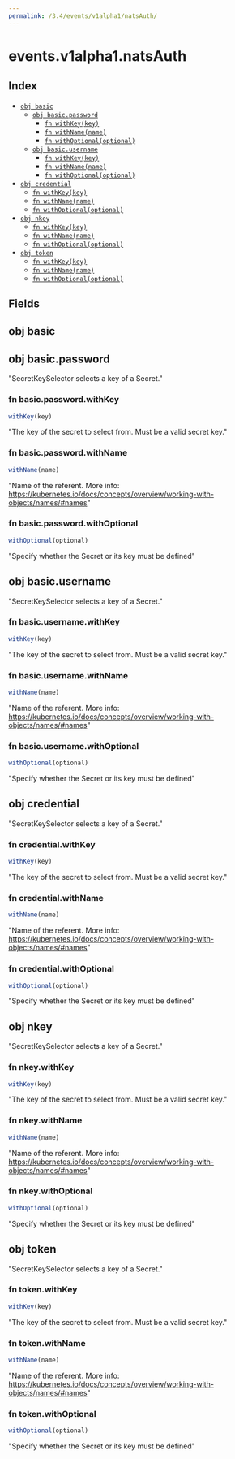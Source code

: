```yaml
---
permalink: /3.4/events/v1alpha1/natsAuth/
---
```


# events.v1alpha1.natsAuth



## Index

* [`obj basic`](#obj-basic)
  * [`obj basic.password`](#obj-basicpassword)
    * [`fn withKey(key)`](#fn-basicpasswordwithkey)
    * [`fn withName(name)`](#fn-basicpasswordwithname)
    * [`fn withOptional(optional)`](#fn-basicpasswordwithoptional)
  * [`obj basic.username`](#obj-basicusername)
    * [`fn withKey(key)`](#fn-basicusernamewithkey)
    * [`fn withName(name)`](#fn-basicusernamewithname)
    * [`fn withOptional(optional)`](#fn-basicusernamewithoptional)
* [`obj credential`](#obj-credential)
  * [`fn withKey(key)`](#fn-credentialwithkey)
  * [`fn withName(name)`](#fn-credentialwithname)
  * [`fn withOptional(optional)`](#fn-credentialwithoptional)
* [`obj nkey`](#obj-nkey)
  * [`fn withKey(key)`](#fn-nkeywithkey)
  * [`fn withName(name)`](#fn-nkeywithname)
  * [`fn withOptional(optional)`](#fn-nkeywithoptional)
* [`obj token`](#obj-token)
  * [`fn withKey(key)`](#fn-tokenwithkey)
  * [`fn withName(name)`](#fn-tokenwithname)
  * [`fn withOptional(optional)`](#fn-tokenwithoptional)

## Fields

## obj basic



## obj basic.password

"SecretKeySelector selects a key of a Secret."

### fn basic.password.withKey

```ts
withKey(key)
```

"The key of the secret to select from.  Must be a valid secret key."

### fn basic.password.withName

```ts
withName(name)
```

"Name of the referent. More info: https://kubernetes.io/docs/concepts/overview/working-with-objects/names/#names"

### fn basic.password.withOptional

```ts
withOptional(optional)
```

"Specify whether the Secret or its key must be defined"

## obj basic.username

"SecretKeySelector selects a key of a Secret."

### fn basic.username.withKey

```ts
withKey(key)
```

"The key of the secret to select from.  Must be a valid secret key."

### fn basic.username.withName

```ts
withName(name)
```

"Name of the referent. More info: https://kubernetes.io/docs/concepts/overview/working-with-objects/names/#names"

### fn basic.username.withOptional

```ts
withOptional(optional)
```

"Specify whether the Secret or its key must be defined"

## obj credential

"SecretKeySelector selects a key of a Secret."

### fn credential.withKey

```ts
withKey(key)
```

"The key of the secret to select from.  Must be a valid secret key."

### fn credential.withName

```ts
withName(name)
```

"Name of the referent. More info: https://kubernetes.io/docs/concepts/overview/working-with-objects/names/#names"

### fn credential.withOptional

```ts
withOptional(optional)
```

"Specify whether the Secret or its key must be defined"

## obj nkey

"SecretKeySelector selects a key of a Secret."

### fn nkey.withKey

```ts
withKey(key)
```

"The key of the secret to select from.  Must be a valid secret key."

### fn nkey.withName

```ts
withName(name)
```

"Name of the referent. More info: https://kubernetes.io/docs/concepts/overview/working-with-objects/names/#names"

### fn nkey.withOptional

```ts
withOptional(optional)
```

"Specify whether the Secret or its key must be defined"

## obj token

"SecretKeySelector selects a key of a Secret."

### fn token.withKey

```ts
withKey(key)
```

"The key of the secret to select from.  Must be a valid secret key."

### fn token.withName

```ts
withName(name)
```

"Name of the referent. More info: https://kubernetes.io/docs/concepts/overview/working-with-objects/names/#names"

### fn token.withOptional

```ts
withOptional(optional)
```

"Specify whether the Secret or its key must be defined"